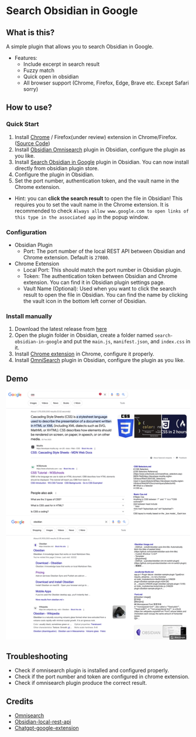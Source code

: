 # Search Obsidian in Google

## What is this?
A simple plugin that allows you to search Obsidian in Google.

- Features:
  - Include excerpt in search result
  - Fuzzy match
  - Quick open in obsidian
  - All browser support (Chrome, Firefox, Edge, Brave etc. Except Safari sorry)

## How to use?
### Quick Start
1. Install [Chrome](https://chrome.google.com/webstore/detail/search-obsidian-in-google/dkefnggaipjamcbnjdlapgilhlaikbme) / Firefox(under review) extension in Chrome/Firefox. ([Source Code](https://github.com/qazxcdswe123/search-obsidian-browser-extension))
2. Install [Obsidian Omnisearch](https://github.com/scambier/obsidian-omnisearch) plugin in Obsidian, configure the plugin as you like.
3. Install [Search Obsidian in Google](https://github.com/qazxcdswe123/search-obsidian-in-google) plugin in Obsidian. You can now install directly from obsidian plugin store.
4. Configure the plugin in Obsidian.
5. Set the port number, authentication token, and the vault name in the Chrome extension.

- Hint: you can **click the search result** to open the file in Obsidian! This requires you to set the vault name in the Chrome extension. It is recommended to check `Always allow www.google.com to open links of this type in the associated app` in the popup window.

### Configuration
- Obsidian Plugin
  - Port: The port number of the local REST API between Obsidian and Chrome extension. Default is `27080`.
- Chrome Extension
  - Local Port: This should match the port number in Obsidian plugin.
  - Token: The authentication token between Obsidian and Chrome extension. You can find it in Obsidian plugin settings page.
  - Vault Name (Optional): Used when you want to click the search result to open the file in Obsidian. You can find the name by clicking the vault icon in the bottom left corner of Obsidian.

### Install manually
1. Download the latest release from [here](https://github.com/qazxcdswe123/search-obsidian-in-google/releases/tag/1.0.0)
2. Open the plugin folder in Obsidian, create a folder named `search-obsidian-in-google` and put the `main.js`, `manifest.json`, and `index.css` in it.
3. Install [Chrome extension](https://chrome.google.com/webstore/detail/search-obsidian-in-google/dkefnggaipjamcbnjdlapgilhlaikbme) in Chrome, configure it properly.
4. Install [OmniSearch](https://github.com/scambier/obsidian-omnisearch) plugin in Obsidian, configure the plugin as you like.

## Demo
![demo1](assets/img/demo1.jpg)
![demo2](assets/img/demo2.jpg)

## Troubleshooting
- Check if omnisearch plugin is installed and configured properly.
- Check if the port number and token are configured in chrome extension.
- Check if omnisearch plugin produce the correct result.

## Credits
- [Omnisearch](https://github.com/scambier/obsidian-omnisearch)
- [Obsidian-local-rest-api](https://github.com/coddingtonbear/obsidian-local-rest-api/)
- [Chatgpt-google-extension](https://github.com/wong2/chatgpt-google-extension)
